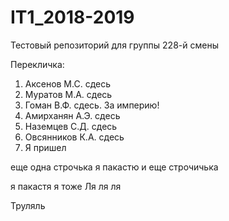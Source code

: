 # IT1_2018-2019
Тестовый репoзиторий для группы 228-й смены

Перекличка:
1. Аксенов М.С. сдесь
2. Муратов М.А. сдесь
3. Гоман В.Ф. сдесь. За империю!
4. Амирханян А.Э. сдесь
5. Наземцев С.Д. сдесь
6. Овсянников К.А. сдесь
7. Я пришел

еще одна строчька
я пакастю
и еще строчичька

я пакастя
я тоже
Ля ля ля

Труляль

